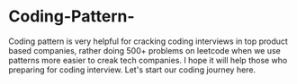 # Coding-Pattern-
Coding pattern is very helpful for cracking coding interviews in top product based companies, rather doing 500+ problems on leetcode when we use patterns more easier to creak tech companies. I hope it will help those who preparing for coding interview. Let's start our coding journey here.
